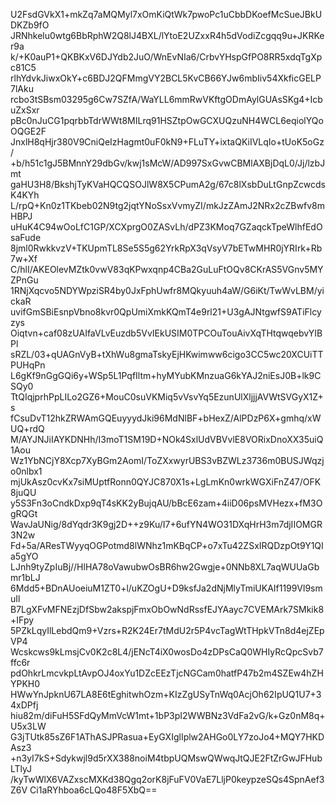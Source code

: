 U2FsdGVkX1+mkZq7aMQMyl7xOmKiQtWk7pwoPc1uCbbDKoefMcSueJBkUDKZb9fO
JRNhkelu0wtg6BbRphW2Q8lJ4BXL/lYtoE2UZxxR4h5dVodiZcgqq9u+JKRKer9a
k/+K0auP1+QKBKxV6DJYdb2JuO/WnEvNIa6/CrbvYHspGfPO8RR5xdqTgXpc81C5
rlhYdvkJiwxOkY+c6BDJ2QFMmgVY2BCL5KvCB66YJw6mbIiv54XkficGELP7lAku
rcbo3tSBsm03295g6Cw7SZfA/WaYLL6mmRwVKftgODmAylGUAsSKg4+IcbuZxSxr
pBc0nJuCG1pqrbbTdrWWt8MILrq91HSZtpOwGCXUQzuNH4WCL6eqiolYQoOQGE2F
JnxlH8qHjr380V9CniQeIzHagmt0uF0kN9+FLuTY+ixtaQKiIVLqIo+tUoK5oGz/
+b/h51c1gJ5BMnnY29dbGv/kwj1sMcW/AD997SxGvwCBMlAXBjDqL0/Jj/lzbJmt
gaHU3H8/BkshjTyKVaHQCQSOJlW8X5CPumA2g/67c8lXsbDuLtGnpZcwcdsK4KYh
L/rpQ+Kn0z1TKbeb02N9tg2jqtYNoSsxVvmyZI/mkJzZAmJ2NRx2cZBwfv8mHBPJ
uHuK4C94wOoLfC1GP/XCXprgO0ZASvLh/dPZ3KMoq7GZaqckTpeWlhfEdOsaFude
8jml0RwkkvzV+TKUpmTL8Se5S5g62YrkRpX3qVsyV7bETwMHR0jYRIrk+Rb7w+Xf
C/hlI/AKEOlevMZtk0vwV83qKPwxqnp4CBa2GuLuFtOQv8CKrAS5VGnv5MYZPnGu
1RNjXqcvo5NDYWpziSR4by0JxFphUwfr8MQkyuuh4aW/G6iKt/TwWvLBM/yickaR
uvifGmSBiEsnpVbno8kvr0QpUmiXmkKQmT4e9rl21+U3gAJNtgwfS9ATiFlcyzys
Oiqtvn+caf08zUAIfaVLvEuzdb5VvIEkUSIM0TPCOuTouAivXqTHtqwqebvYIBPl
sRZL/03+qUAGnVyB+tXhWu8gmaTskyEjHKwimww6cigo3CC5wc20XCUiTTPUHqPn
L6gKf9nGgGQi6y+WSp5L1PqfIltm+hyMYubKMnzuaG6kYAJ2niEsJ0B+lk9CSQy0
TtQIqjprhPpLILo2GZ6+MouC0suVKMiq5vVsvYq5EzunUlXljjjAVWtSVGyX1Z+s
fCsuDvT12hkZRWAmGQEuyyydJki96MdNlBF+bHexZ/AlPDzP6X+gmhq/xWUQ+rdQ
M/AYJNJiIAYKDNHh/I3moT1SM19D+NOk4SxlUdVBVvlE8VORixDnoXX35uiQ1Aou
Wz1YbNCjY8Xcp7XyBGm2AomI/ToZXxwyrUBS3vBZWLz3736m0BUSJWqzjo0nlbx1
mjUkAsz0cvKx7siMUptfRonn0QYJC870X1s+LgLmKn0wrkWGXiFnZ47/OFK8juQU
y5S3Fn3oCndkDxp9qT4sKK2yBujqAU/bBcE6zam+4iiD06psMVHezx+fM3OgRQGt
WavJaUNig/8dYqdr3K9gj2D++z9Ku/I7+6ufYN4WO31DXqHrH3m7djIIOMGR3N2w
Fd+5a/AResTWyyqOGPotmd8lWNhz1mKBqCP+o7xTu42ZSxIRQDzpOt9Y1QIa5gYO
LJnh9tyZpIuBj//HlHA78oVawubwOsBR6hw2Gwgje+0NNb8XL7aqWUUaGbmr1bLJ
6Mdd5+BDnAUoeiuM1ZT0+l/uKZOgU+D9ksfJa2dNjMlyTmiUKAIf1199Vl9smuIl
B7LgXFvMFNEzjDfSbw2akspjFmxObOwNdRssfEJYAayc7CVEMArk7SMkik8+IFpy
5PZkLqyIlLebdQm9+Vzrs+R2K24Er7tMdU2r5P4vcTagWtTHpkVTn8d4ejZEpVP4
Wcskcws9kLmsjCv0K2c8L4/jENcT4iX0wosDo4zDPsCaQ0WHIyRcQpcSvb7ffc6r
pdOhkrLmcvkpLtAvpOJ4oxYu1DZcEEzTjcNGCam0hatfP47b2m4SZEw4hZHYPKH0
HWwYnJpknU67LA8E6tEghitwhOzm+KIzZgUSyTnWq0AcjOh62IpUQ1U7+34xDPfj
hiu82m/diFuH5SFdQyMmVcW1mt+1bP3pI2WWBNz3VdFa2vG/k+Gz0nM8q+U5x3LW
G3jTUtk85sZ6F1AThASJPRasua+EyGXIglIplw2AHGo0LY7zoJo4+MQY7HKDAsz3
+n3yI7kS+Sdykwjl9d5rXX388noiM4tbpUQMswQWwqJtQJE2FtZrGwJFHubLTlyJ
/kyTwWlX6VAZxscMXKd38Qgq2orK8jFuFV0VaE7LljP0keypzeSQs4SpnAef3Z6V
Ci1aRYhboa6cLQo48F5XbQ==
